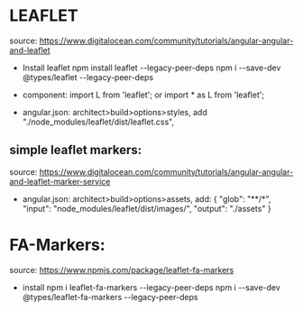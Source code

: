 # LEAFLET
source: https://www.digitalocean.com/community/tutorials/angular-angular-and-leaflet

- Install leaflet
npm install leaflet --legacy-peer-deps
npm i --save-dev @types/leaflet --legacy-peer-deps

- component:
import L from 'leaflet';
or
import * as L from 'leaflet';

- angular.json:
    architect>build>options>styles, add
        "./node_modules/leaflet/dist/leaflet.css",


## simple leaflet markers:
source: https://www.digitalocean.com/community/tutorials/angular-angular-and-leaflet-marker-service
- angular.json:
    architect>build>options>assets, add:
        {
        "glob": "**/*",
        "input": "node_modules/leaflet/dist/images/",
        "output": "./assets"
        }


# FA-Markers:
source: https://www.npmjs.com/package/leaflet-fa-markers

- install 
    npm i leaflet-fa-markers --legacy-peer-deps
    npm i --save-dev @types/leaflet-fa-markers --legacy-peer-deps

